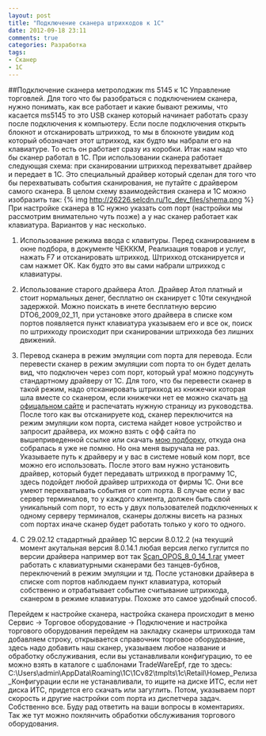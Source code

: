 ```yaml
---
layout: post
title: "Подключение сканера штрихкодов к 1С"
date: 2012-09-18 23:11
comments: true
categories: Разработка
tags:
- Сканер
- 1С
---
```

##Подключение сканера метролоджик ms 5145 к 1С Управление торговлей.
Для того что бы разобраться с подключением сканера, нужно понимать, как все работает и какие бывают режимы, что касается ms5145 то это USB сканер который начинает работать сразу после подключения к компьютеру. <!-- more -->Если после подключения открыть блокнот и отсканировать штрихкод, то мы в блокноте увидим код который обозначает этот штрихкод, как будто мы набрали его на клавиатуре. То есть он работает сразу из коробки. Итак нам надо что бы сканер работал в 1С. При использовании сканера работает следующая схема: при сканировании штрихкод перехватывет драйвер и передает в 1С. Это специальный драйвер который сделан для того что бы перехватывать события сканирования, не путайте с драйвером самого сканера. В целом схему взаимодействия сканера и 1С можно изобразить так:
{% img http://26226.selcdn.ru/1c_dev_files/shema.png %}
При настройке сканера в 1С нужно указать com  порт (настройки мы рассмотрим внимательно чуть позже) а у нас сканер работает как клавиатура. Вариантов у нас несколько.
1. Использование режима ввода с клавитуры. Перед сканированием в окне подбора, в документе ЧЕКККМ, Реализация товаров и услуг, нажать F7 и отсканировать штрихкод. Штрихкод отсканируется и сам нажмет ОК. Как будто это вы сами набрали штрихкод с клавиатуры.

2. Использование старого драйвера Атол. Драйвер Атол платный и стоит нормальных денег, бесплатно он сканирует с 10ти секундной задержкой. Можно поискать в инете бесплатную версию DTO6_2009_02_11, при установке этого драйвера в списке ком портов появляется пункт клавиатура  указываем его и все ок, поиск по штрихкоду происходит при сканировании штрихкода без лишних движений.

3. Перевод сканера в режим эмуляции com порта для перевода. Если перевести сканер в режим эмуляции com порта то он будет делать вид, что подключен через com порт, который ура! можно подсунуть  стандартному драйверу от 1С. Для того, что бы перевести сканер в такой режим, надо отсканировать штрихкод из книжечки которая шла вместе со сканером, если книжечки нет ее можно скачать [на офицальном сайте](http://www.honeywellaidc.com/en-us/pages/Product.aspx?category=Laser&cat=HSM&pid=5145) и распечатать нужную страницу из руководства. После того как вы отсканируете код, сканер переключится на режим эмуляции ком порта, система найдет новое устройство и запросит драйвера, их можно взять с офф сайта по вышеприведенной ссылке или скачать [мою подборку](http://26226.selcdn.ru/1c_dev_files/files/drv_metrolologik.zip), откуда она собралась я уже не помню. Но она меня выручала не раз. Указываете путь к драйверу и у вас в системе новый ком порт, все можно его использовать. После этого вам нужно установить драйвер, который будет передавать штрихкод в программу 1С, здесь подойдет любой  драйвер штрихкода от фирмы 1С. Они все умеют перехватывать события от com порта. В случае если у вас сервер терминалов, то у каждого клиента, должен быть свой уникальный com порт, то есть у двух пользователей подключенных к одному серверу терминалов, сканеры должны висеть на разных com портах иначе сканер будет работать только у кого то одного.

4. С 29.02.12 стадартный драйвер 1С версии 8.0.12.2 (на текущий момент акутальная версия 8.0.14.1 любая версия легко гуглится по версии драйвера например вот так [Scan_OPOS_8_0_14_1.rar](http://goo.gl/poGiF) умеет работать с клавиатурными сканерами без танцев-бубнов, переключений в режим эмуляции и тд. После установки драйвера в списке com портов наблюдаем пункт клавиатура, который собственно и отрабатывает событие считывание штрихкода, сканером в режиме клавиатуры. Похоже это самое удобный способ.

Перейдем к настройке сканера, настройка сканера происходит в меню Сервис -> Торговое оборудование -> Подключение и настройка торгового оборудования перейдем на закладку сканеры штрихкода там добавляем строку, открывается справочник торговое оборудование, здесь надо добавить наш сканер, указываем любое название и обработку обслуживания, если вы устанавливали конфигурацию, то ее можно взять в каталоге с шаблонами TradeWareEpf, где то здесь: C:\Users\admin\AppData\Roaming\1C\1Cv82\tmplts\1c\Retail\Номер_Релиза_Конфигурации если не устанавливали, то ищите на диске ИТС, если нет диска ИТС, придется его скачать или загуглить. Потом, указываем порт скорость и другие настройки com порта из диспетчера задач. Собственно все. Буду рад ответить на ваши вопросы в коментариях. Так же тут можно поклянчить обработки обслуживания торгового оборудования.

